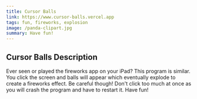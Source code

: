 ```yaml
---
title: Cursor Balls
link: https://www.cursor-balls.vercel.app
tags: fun, fireworks, explosion
image: /panda-clipart.jpg
summary: Have fun!
---
```


## Cursor Balls Description

Ever seen or played the fireworks app on your iPad? This program is similar. You click the screen and balls will appear which eventually explode to create a fireworks effect. Be careful though! Don't click too much at once as you will crash the program and have to restart it. Have fun!
